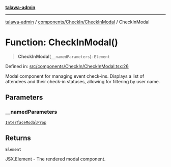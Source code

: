 [**talawa-admin**](../../../../README.md)

***

[talawa-admin](../../../../README.md) / [components/CheckIn/CheckInModal](../README.md) / CheckInModal

# Function: CheckInModal()

> **CheckInModal**(`__namedParameters`): `Element`

Defined in: [src/components/CheckIn/CheckInModal.tsx:26](https://github.com/bint-Eve/talawa-admin/blob/3ea1bc8148fd1f2efa92a17958ea5a5df0d9cc86/src/components/CheckIn/CheckInModal.tsx#L26)

Modal component for managing event check-ins. Displays a list of attendees
and their check-in statuses, allowing for filtering by user name.

## Parameters

### \_\_namedParameters

[`InterfaceModalProp`](../../types/interfaces/InterfaceModalProp.md)

## Returns

`Element`

JSX.Element - The rendered modal component.
